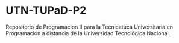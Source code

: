 # UTN-TUPaD-P2
Repositorio de Programacion II para la Tecnicatuca Universitaria en Programación a distancia de la Universidad Tecnológica Nacional.

